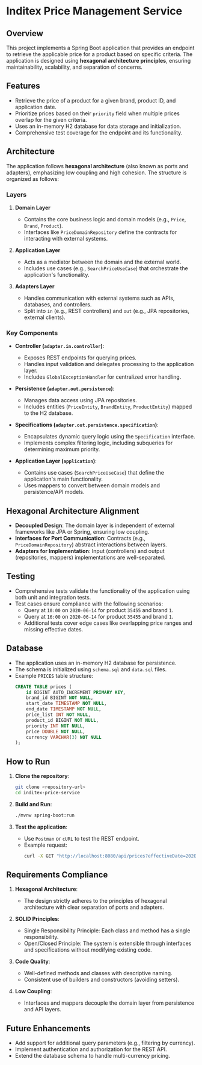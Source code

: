 
# Inditex Price Management Service

## Overview

This project implements a Spring Boot application that provides an endpoint to retrieve the applicable price for a product based on specific criteria. The application is designed using **hexagonal architecture principles**, ensuring maintainability, scalability, and separation of concerns.

## Features

- Retrieve the price of a product for a given brand, product ID, and application date.
- Prioritize prices based on their `priority` field when multiple prices overlap for the given criteria.
- Uses an in-memory H2 database for data storage and initialization.
- Comprehensive test coverage for the endpoint and its functionality.

## Architecture

The application follows **hexagonal architecture** (also known as ports and adapters), emphasizing low coupling and high cohesion. The structure is organized as follows:

### Layers

1. **Domain Layer**
    - Contains the core business logic and domain models (e.g., `Price`, `Brand`, `Product`).
    - Interfaces like `PriceDomainRepository` define the contracts for interacting with external systems.

2. **Application Layer**
    - Acts as a mediator between the domain and the external world.
    - Includes use cases (e.g., `SearchPriceUseCase`) that orchestrate the application's functionality.

3. **Adapters Layer**
    - Handles communication with external systems such as APIs, databases, and controllers.
    - Split into `in` (e.g., REST controllers) and `out` (e.g., JPA repositories, external clients).

### Key Components

- **Controller (`adapter.in.controller`)**:
    - Exposes REST endpoints for querying prices.
    - Handles input validation and delegates processing to the application layer.
    - Includes `GlobalExceptionHandler` for centralized error handling.

- **Persistence (`adapter.out.persistence`)**:
    - Manages data access using JPA repositories.
    - Includes entities (`PriceEntity`, `BrandEntity`, `ProductEntity`) mapped to the H2 database.

- **Specifications (`adapter.out.persistence.specification`)**:
    - Encapsulates dynamic query logic using the `Specification` interface.
    - Implements complex filtering logic, including subqueries for determining maximum priority.

- **Application Layer (`application`)**:
    - Contains use cases (`SearchPriceUseCase`) that define the application's main functionality.
    - Uses mappers to convert between domain models and persistence/API models.

## Hexagonal Architecture Alignment

- **Decoupled Design**: The domain layer is independent of external frameworks like JPA or Spring, ensuring low coupling.
- **Interfaces for Port Communication**: Contracts (e.g., `PriceDomainRepository`) abstract interactions between layers.
- **Adapters for Implementation**: Input (controllers) and output (repositories, mappers) implementations are well-separated.

## Testing

- Comprehensive tests validate the functionality of the application using both unit and integration tests.
- Test cases ensure compliance with the following scenarios:
    - Query at `10:00` on `2020-06-14` for product `35455` and brand `1`.
    - Query at `16:00` on `2020-06-14` for product `35455` and brand `1`.
    - Additional tests cover edge cases like overlapping price ranges and missing effective dates.

## Database

- The application uses an in-memory H2 database for persistence.
- The schema is initialized using `schema.sql` and `data.sql` files.
- Example `PRICES` table structure:
  ```sql
  CREATE TABLE prices (
      id BIGINT AUTO_INCREMENT PRIMARY KEY,
      brand_id BIGINT NOT NULL,
      start_date TIMESTAMP NOT NULL,
      end_date TIMESTAMP NOT NULL,
      price_list INT NOT NULL,
      product_id BIGINT NOT NULL,
      priority INT NOT NULL,
      price DOUBLE NOT NULL,
      currency VARCHAR(3) NOT NULL
  );
  ```

## How to Run

1. **Clone the repository**:
   ```bash
   git clone <repository-url>
   cd inditex-price-service
   ```

2. **Build and Run**:
   ```bash
   ./mvnw spring-boot:run
   ```

3. **Test the application**:
    - Use `Postman` or `cURL` to test the REST endpoint.
    - Example request:
      ```bash
      curl -X GET "http://localhost:8080/api/prices?effectiveDate=2020-06-14T10:00:00&productId=35455&brandId=1"
      ```

## Requirements Compliance

1. **Hexagonal Architecture**:
    - The design strictly adheres to the principles of hexagonal architecture with clear separation of ports and adapters.

2. **SOLID Principles**:
    - Single Responsibility Principle: Each class and method has a single responsibility.
    - Open/Closed Principle: The system is extensible through interfaces and specifications without modifying existing code.

3. **Code Quality**:
    - Well-defined methods and classes with descriptive naming.
    - Consistent use of builders and constructors (avoiding setters).

4. **Low Coupling**:
    - Interfaces and mappers decouple the domain layer from persistence and API layers.

## Future Enhancements

- Add support for additional query parameters (e.g., filtering by currency).
- Implement authentication and authorization for the REST API.
- Extend the database schema to handle multi-currency pricing.